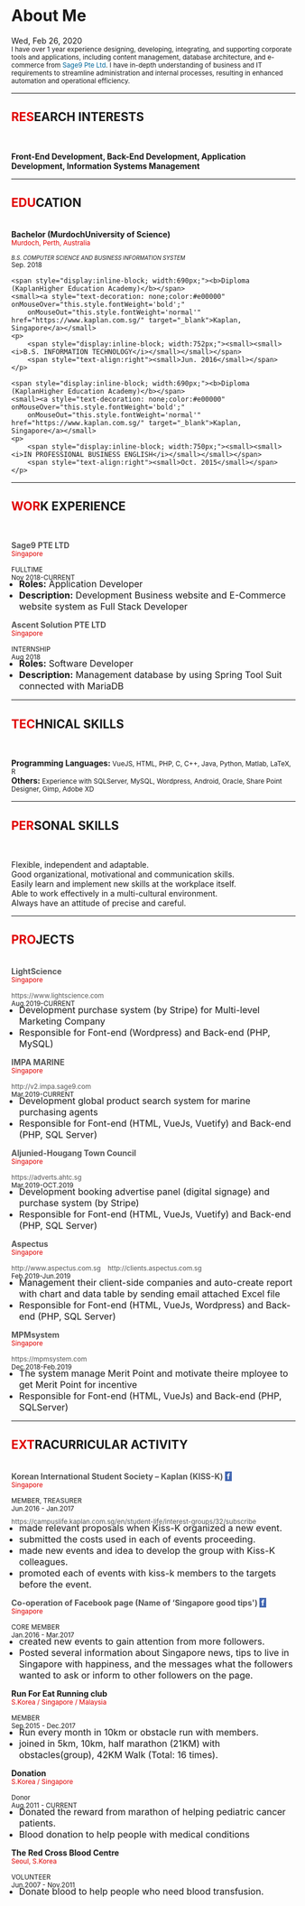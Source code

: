 <div class="post">
  <h1>About Me</h1>
  <time datetime="2020-0226 T00:00:00Z" class="post-date">Wed, Feb 26, 2020</time>
<div class="message">
  <small>
I have over 1 year experience designing, developing, integrating, and supporting corporate tools and applications,
including content management, database architecture, and e-commerce from 
<a style="text-decoration: none;color:#006699" onMouseOver="this.style.fontWeight='bold';" onMouseOut="this.style.fontWeight='normal'" href="http://www.sage9.com" target="_blank">Sage9 Pte Ltd</a>.
I have in-depth understanding of business and IT requirements to streamline administration and internal processes,
 resulting in enhanced automation and operational efficiency. 
</small>
</div>

<hr>

<h2><span style="color:#e00000">RES</span>EARCH INTERESTS</h2><br>
<p>
    <b>Front-End Development, Back-End Development, Application Development, Information Systems Management</b>
</p>

<hr>


<h2><span style="color:#e00000">EDU</span>CATION</h2><br>
    <span style="display:inline-block;width:563px;"><b>Bachelor (MurdochUniversity of Science)</b></span>
    <small><a style="text-decoration: none;color:#e00000" onMouseOver="this.style.fontWeight='bold';"
        onMouseOut="this.style.fontWeight='normal'" href="https://www.murdoch.edu.au/" target="_blank">Murdoch, Perth, Australia</a></small>
    <p>
        <span style="display:inline-block; width:677px;"><small><small><i>B.S. COMPUTER SCIENCE AND BUSINESS INFORMATION SYSTEM</i></small></small></span>
        <span style="text-align:right"><small>Sep. 2018</small></span>
    </p>

    <span style="display:inline-block; width:690px;"><b>Diploma (KaplanHigher Education Academy)</b></span>
    <small><a style="text-decoration: none;color:#e00000" onMouseOver="this.style.fontWeight='bold';"
        onMouseOut="this.style.fontWeight='normal'" href="https://www.kaplan.com.sg/" target="_blank">Kaplan, Singapore</a></small>
    <p>
        <span style="display:inline-block; width:752px;"><small><small><i>B.S. INFORMATION TECHNOLOGY</i></small></small></span>
        <span style="text-align:right"><small>Jun. 2016</small></span>
    </p>

    <span style="display:inline-block; width:690px;"><b>Diploma (KaplanHigher Education Academy)</b></span>
    <small><a style="text-decoration: none;color:#e00000" onMouseOver="this.style.fontWeight='bold';"
        onMouseOut="this.style.fontWeight='normal'" href="https://www.kaplan.com.sg/" target="_blank">Kaplan, Singapore</a></small>
    <p>
        <span style="display:inline-block; width:750px;"><small><small><i>IN PROFESSIONAL BUSINESS ENGLISH</i></small></small></span>
        <span style="text-align:right"><small>Oct. 2015</small></span>
    </p>

<hr>


<h2><span style="color:#e00000">WOR</span>K EXPERIENCE</h2><br>

<span style="display:inline-block; width:749px;"><a style="text-decoration: none;color: #555555" onMouseOver="this.style.color='#006699';"
    onMouseOut="this.style.color='#555555'" href="http://www.sage9.com" target="_blank"><b>Sage9 PTE LTD</b></a></span>
<small><span style="color:#e00000">Singapore</span></small>
<p>
    <span style="display:inline-block; width:677px;"><small>FULLTIME</small></span>
    <span style="text-align:right"><small>Nov 2018-CURRENT</small></span>
</p>
<ul style="margin-top:-20px;margin-left:-10px">
    <li style="font-size:16px"><b>Roles:</b> Application Developer</li>
    <li style="font-size:16px"><b>Description:</b> Development Business website and E-Commerce website system as Full Stack Developer</li>
</ul>

<span style="display:inline-block; width:747px;"><a style="text-decoration: none;color: #555555" onMouseOver="this.style.color='#006699'"
    onMouseOut="this.style.color='#555555'" href="http://www.myascents.com/" target="_blank"><b>Ascent Solution PTE LTD</b></a></span>
<small><span style="color:#e00000">Singapore</span></small>
<p>
    <span style="display:inline-block; width:751px;"><small>INTERNSHIP</small></span>
    <span style="text-align:right"><small>Aug 2018</small></span>
</p>
<ul style="margin-top:-20px;margin-left:-10px">
    <li style="font-size:16px"><b>Roles:</b> Software Developer</li>
    <li style="font-size:16px"><b>Description:</b> Management database by using Spring Tool Suit connected with MariaDB</li>
</ul>

<hr>

<h2><span style="color:#e00000">TEC</span>HNICAL SKILLS</h2><br>
<p>
<b>Programming Languages: </b><small> VueJS, HTML, PHP, C, C++, Java, Python, Matlab, LaTeX, R</small><br>
<b>Others: </b><small> Experience with SQLServer, MySQL, Wordpress, Android, Oracle, Share Point Designer, Gimp, Adobe XD </small>
</p>

<hr>

<h2><span style="color:#e00000">PER</span>SONAL SKILLS</h2><br>
<p>
    Flexible, independent and adaptable.<br>
    Good organizational, motivational and communication skills.<br> 
    Easily learn and implement new skills at the workplace itself. <br>
    Able to work effectively in a multi-cultural environment. <br>
    Always have an attitude of precise and careful.
</p>

<hr>

<h2><span style="color:#e00000">PRO</span>JECTS</h2><br>
<!-- 1 -->
<span style="display:inline-block; width:749px;"><a style="text-decoration: none;color: #555555" onMouseOver="this.style.color='#006699';"
    onMouseOut="this.style.color='#555555'" href="https://www.lightscience.com/" target="_blank"><b>LightScience</b></a></span>
<small><span style="color:#e00000">Singapore</span></small>
<p>
    <span style="display:inline-block; width:678px;"><small><a style="text-decoration: none;color: #555555" onMouseOver="this.style.color='#006699';this.style.fontWeight='bold';"
        onMouseOut="this.style.color='#555555';this.style.fontWeight='normal'" href="https://www.lightscience.com/" target="_blank">https://www.lightscience.com</a></small></span>
    <span style="text-align:right"><small>Aug.2019-CURRENT</small></span>
</p>
<ul style="margin-top:-20px;margin-left:-10px">
    <li style="font-size:16px">Development purchase system (by Stripe) for Multi-level Marketing Company</li>
    <li style="font-size:16px">Responsible for Font-end (Wordpress) and Back-end (PHP, MySQL)</li>
</ul>
<!-- 2 -->
<span style="display:inline-block; width:747px;"><a style="text-decoration: none;color: #555555" onMouseOver="this.style.color='#006699'"
    onMouseOut="this.style.color='#555555'" href="http://v2.impa.sage9.com/" target="_blank"><b>IMPA MARINE</b></a></span>
<small><span style="color:#e00000">Singapore</span></small>
<p>
    <span style="display:inline-block; width:678px;"><small><a style="text-decoration: none;color: #555555" onMouseOver="this.style.color='#006699';this.style.fontWeight='bold'"
        onMouseOut="this.style.color='#555555';this.style.fontWeight='normal'" href="http://v2.impa.sage9.com/" target="_blank">http://v2.impa.sage9.com</a></small></span>
    <span style="text-align:right"><small>Mar.2019-CURRENT</small></span>
</p>
<ul style="margin-top:-20px;margin-left:-10px">
    <li style="font-size:16px">Development global product search system for marine purchasing agents</li>
    <li style="font-size:16px">Responsible for Font-end (HTML, VueJs, Vuetify) and Back-end (PHP, SQL Server)</li>
</ul>
<!-- 3 -->
<span style="display:inline-block; width:747px;"><a style="text-decoration: none;color: #555555" onMouseOver="this.style.color='#006699'"
    onMouseOut="this.style.color='#555555'" href="https://adverts.ahtc.sg/" target="_blank"><b>Aljunied-Hougang Town Council</b></a></span>
<small><span style="color:#e00000">Singapore</span></small>
<p>
    <span style="display:inline-block; width:678px;"><small><a style="text-decoration: none;color: #555555" onMouseOver="this.style.color='#006699';this.style.fontWeight='bold'"
        onMouseOut="this.style.color='#555555';this.style.fontWeight='normal'" href="https://adverts.ahtc.sg/" target="_blank">https://adverts.ahtc.sg</a></small></span>
    <span style="text-align:right"><small>Mar.2019-OCT.2019</small></span>
</p>
<ul style="margin-top:-20px;margin-left:-10px">
    <li style="font-size:16px">Development booking advertise panel (digital signage) and purchase system (by Stripe)</li>
    <li style="font-size:16px">Responsible for Font-end (HTML, VueJs, Vuetify) and Back-end (PHP, SQL Server)</li>
</ul>
<!-- 4 -->
<span style="display:inline-block; width:747px;"><a style="text-decoration: none;color: #555555" onMouseOver="this.style.color='#006699'"
    onMouseOut="this.style.color='#555555'" href="http://www.aspectus.com.sg/" target="_blank"><b>Aspectus</b></a></span>
<small><span style="color:#e00000">Singapore</span></small>
<p>
    <span style="display:inline-block; width:686px;"><small><a style="text-decoration: none;color: #555555" onMouseOver="this.style.color='#006699';this.style.fontWeight='bold'"
        onMouseOut="this.style.color='#555555';this.style.fontWeight='normal'" href="http://www.aspectus.com.sg/" target="_blank">http://www.aspectus.com.sg</a> &ensp;
        <a style="text-decoration: none;color: #555555" onMouseOver="this.style.color='#006699';this.style.fontWeight='bold'"
        onMouseOut="this.style.color='#555555';this.style.fontWeight='normal'" href="http://clients.aspectus.com.sg/#/login" target="_blank">http://clients.aspectus.com.sg</a></small></span>
    <span style="text-align:right"><small>Feb.2019-Jun.2019</small></span>
</p>
<ul style="margin-top:-20px;margin-left:-10px">
    <li style="font-size:16px">Management their client-side companies and auto-create report with chart and data table by sending email attached Excel file</li>
    <li style="font-size:16px">Responsible for Font-end (HTML, VueJs, Wordpress) and Back-end (PHP, SQL Server)</li>
</ul>
<!-- 5 -->
<span style="display:inline-block; width:747px;"><a style="text-decoration: none;color: #555555" onMouseOver="this.style.color='#006699'"
    onMouseOut="this.style.color='#555555'" href="https://mpmsystem.com/" target="_blank"><b>MPMsystem</b></a></span>
<small><span style="color:#e00000">Singapore</span></small>
<p>
    <span style="display:inline-block; width:678px;"><small><a style="text-decoration: none;color: #555555" onMouseOver="this.style.color='#006699';this.style.fontWeight='bold'"
        onMouseOut="this.style.color='#555555';this.style.fontWeight='normal'" href="https://mpmsystem.com/" target="_blank">https://mpmsystem.com</a></small></span>
    <span style="text-align:right"><small>Dec.2018-Feb.2019</small></span>
</p>
<ul style="margin-top:-20px;margin-left:-10px">
    <li style="font-size:16px">The system manage Merit Point and motivate theire mployee to get Merit Point for incentive</li>
    <li style="font-size:16px">Responsible for Font-end (HTML, VueJs) and Back-end (PHP, SQLServer)</li>
</ul>

<hr>

<h2><span style="color:#e00000">EXT</span>RACURRICULAR ACTIVITY</h2><br>
<!-- 1 -->
<span style="display:inline-block; width:749px;"><a style="text-decoration: none;color: #555555" onMouseOver="this.style.color='#4267b2';"
    onMouseOut="this.style.color='#555555'" href="https://www.facebook.com/KisskSingapore/" target="_blank"><b>Korean International Student Society – Kaplan (KISS-K)
        <span style="background-color:#4267b2;color:#fff">&nbsp;f&nbsp;</span>
    </b></a></span>
<small><span style="color:#e00000">Singapore</span></small>
<p style="margin-bottom:-5px;">
    <span style="display:inline-block; width:685px;"><small>MEMBER, TREASURER</small></span>
    <span style="text-align:right"><small>Jun.2016 - Jan.2017</small></span>
</p>
<p>
    <span style="width:678px"><small><a style="text-decoration: none;color: #555555" onMouseOver="this.style.color='#006699';this.style.fontWeight='bold';"
        onMouseOut="this.style.color='#555555';this.style.fontWeight='normal'" href="https://campuslife.kaplan.com.sg/en/student-life/interest-groups/32/subscribe/" target="_blank">https://campuslife.kaplan.com.sg/en/student-life/interest-groups/32/subscribe</a></small></span>
</p>
<ul style="margin-top:-20px;margin-left:-10px">
    <li style="font-size:16px">made relevant proposals when Kiss-K organized a new event.</li>
    <li style="font-size:16px">submitted the costs used in each of events proceeding.</li>
    <li style="font-size:16px">made new events and idea to develop the group with Kiss-K colleagues.</li>
    <li style="font-size:16px">promoted each of events with kiss-k members to the targets before the event.</li>
</ul>
<!-- 2 -->
<span style="display:inline-block; width:747px;"><a style="text-decoration: none;color: #555555" onMouseOver="this.style.color='#006699'" onMouseOut="this.style.color='#555555'" href="https://www.facebook.com/SGCTwith2hrs/" target="_blank"><b>Co-operation of Facebook page (Name of ‘Singapore good tips')
    <span style="background-color:#4267b2;color:#fff">&nbsp;f&nbsp;</b></span>
</a></span>
<small><span style="color:#e00000">Singapore</span></small>
<p>
    <span style="display:inline-block; width:679px;"><small>CORE MEMBER</small></span>
    <span style="text-align:right"><small>Jan.2016 - Mar.2017</small></span>
</p>
<ul style="margin-top:-20px;margin-left:-10px">
    <li style="font-size:16px">created new events to gain attention from more followers.</li>
    <li style="font-size:16px">Posted several information about Singapore news, tips to live in Singapore with happiness, and the messages what the
            followers wanted to ask or inform to other followers on the page.</li>
</ul>
<!-- 3 -->
<span style="display:inline-block; width:605px;"><b>Run For Eat Running club </b></span>
<small><span style="color:#e00000">S.Korea / Singapore / Malaysia</span></small>
<p>
    <span style="display:inline-block; width:677px;"><small>MEMBER</small></span>
    <span style="text-align:right"><small>Sep.2015 - Dec.2017</small></span>
</p>
<ul style="margin-top:-20px;margin-left:-10px">
    <li style="font-size:16px">Run every month in 10km or obstacle run with members.</li>
    <li style="font-size:16px">joined in 5km, 10km, half marathon (21KM) with obstacles(group), 42KM Walk (Total: 16 times).</li>
</ul>
<!-- 4 -->
<span style="display:inline-block; width:683px;"><b>Donation</b></span>
<small><span style="color:#e00000">S.Korea / Singapore</span></small>
<p>
    <span style="display:inline-block; width:675px;"><small>Donor</small></span>
    <span style="text-align:right"><small>Aug.2011 - CURRENT</small></span>
</p>
<ul style="margin-top:-20px;margin-left:-10px">
    <li style="font-size:16px">Donated the reward from marathon of helping pediatric cancer patients.</li>
    <li style="font-size:16px">Blood donation to help people with medical conditions</li>
</ul>
<!-- 5 -->
<span style="display:inline-block; width:720px;"><b>The Red Cross Blood Centre </b></span>
<small><span style="color:#e00000">Seoul, S.Korea</span></small>
<p>
    <span style="display:inline-block; width:682px;"><small>VOLUNTEER</small></span>
    <span style="text-align:right"><small>Jun.2007 - Nov.2011</small></span>
</p>
<ul style="margin-top:-20px;margin-left:-10px">
    <li style="font-size:16px">Donate blood to help people who need blood transfusion.</li>
    <!-- <li style="font-size:16px">Blood donation to help people with medical conditions</li> -->
</ul>
</div>
